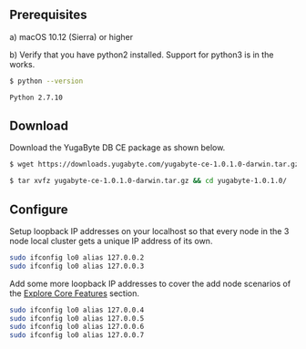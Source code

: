 ## Prerequisites

a) <i class="fa fa-apple" aria-hidden="true"></i> macOS 10.12 (Sierra) or higher

b) Verify that you have python2 installed. Support for python3 is in the works.

```{.sh .copy .separator-dollar}
$ python --version
```
```sh
Python 2.7.10
```

## Download

Download the YugaByte DB CE package as shown below.

```{.sh .copy .separator-dollar}
$ wget https://downloads.yugabyte.com/yugabyte-ce-1.0.1.0-darwin.tar.gz
```

```{.sh .copy .separator-dollar}
$ tar xvfz yugabyte-ce-1.0.1.0-darwin.tar.gz && cd yugabyte-1.0.1.0/
```

## Configure

Setup loopback IP addresses on your localhost so that every node in the 3 node local cluster gets a unique IP address of its own.

```{.sh .copy}
sudo ifconfig lo0 alias 127.0.0.2
sudo ifconfig lo0 alias 127.0.0.3
```

Add some more loopback IP addresses to cover the add node scenarios of the [Explore Core Features](../../explore/) section.

```{.sh .copy}
sudo ifconfig lo0 alias 127.0.0.4
sudo ifconfig lo0 alias 127.0.0.5
sudo ifconfig lo0 alias 127.0.0.6
sudo ifconfig lo0 alias 127.0.0.7
```
